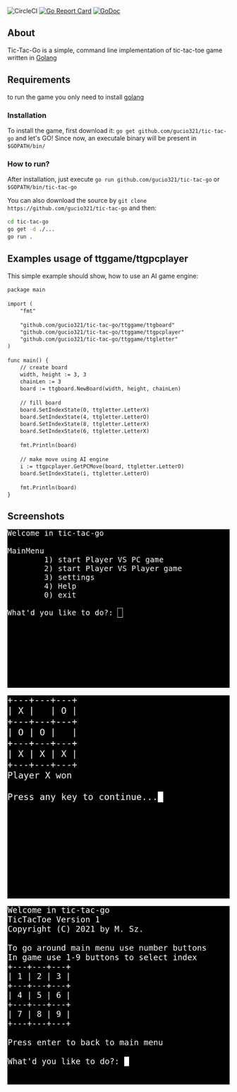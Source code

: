 ![CircleCI](https://img.shields.io/circleci/build/github/gucio321/tic-tac-go/master)
[![Go Report Card](https://goreportcard.com/badge/github.com/gucio321/tic-tac-go)](https://goreportcard.com/report/github.com/gucio321/tic-tac-go)
[![GoDoc](https://pkg.go.dev/badge/github.com/gucio321/tic-tac-go?utm_source=godoc)](https://pkg.go.dev/mod/github.com/gucio321/tic-tac-go)

## About

Tic-Tac-Go is a simple, command line implementation
of tic-tac-toe game written in [Golang](https://golang.org)

## Requirements

to run the game you only need to install [golang](https://golang.org)

### Installation

To install the game, first download it: `go get github.com/gucio321/tic-tac-go`
and let's GO!
Since now, an executale binary will be present in `$GOPATH/bin/`

### How to run?

After installation, just execute `go run github.com/gucio321/tic-tac-go`
or `$GOPATH/bin/tic-tac-go`

You can also download the source by `git clone https://github.com/gucio321/tic-tac-go`
and then:

```sh
cd tic-tac-go
go get -d ./...
go run .
```

## Examples usage of ttggame/ttgpcplayer

This simple example should show, how to use an AI game engine:

```golang
package main

import (
	"fmt"

	"github.com/gucio321/tic-tac-go/ttggame/ttgboard"
	"github.com/gucio321/tic-tac-go/ttggame/ttgpcplayer"
	"github.com/gucio321/tic-tac-go/ttggame/ttgletter"
)

func main() {
	// create board
	width, height := 3, 3
	chainLen := 3
	board := ttgboard.NewBoard(width, height, chainLen)

	// fill board
	board.SetIndexState(0, ttgletter.LetterX)
	board.SetIndexState(4, ttgletter.LetterO)
	board.SetIndexState(8, ttgletter.LetterX)
	board.SetIndexState(6, ttgletter.LetterX)

	fmt.Println(board)

	// make move using AI engine
	i := ttgpcplayer.GetPCMove(board, ttgletter.LetterO)
	board.SetIndexState(i, ttgletter.LetterO)

	fmt.Println(board)
}
```

## Screenshots

![menu](docs/menu.png)

![gameplay](docs/gameplay.png)

![help](docs/help.png)
